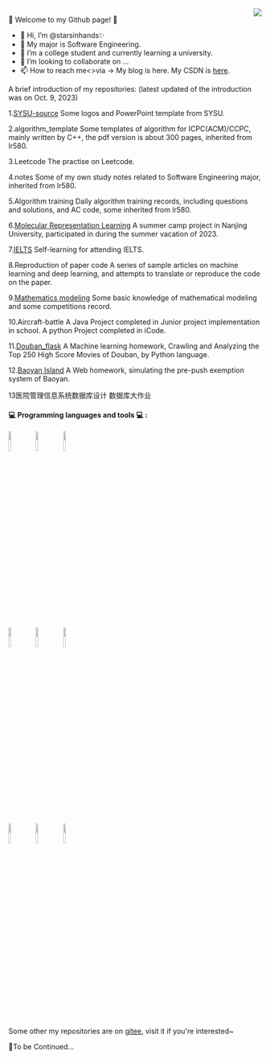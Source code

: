 <img align="right" src="https://github-readme-stats.vercel.app/api?username=starsinhands&show_icons=true&theme=radical&icon_color=CE1D2D&text_color=718096&bg_color=ffffff" />

🌱 Welcome to my Github page! 🌱

- 👋 Hi, I’m @starsinhands✨
- 👀 My major is Software Engineering.
- 🌱 I’m a college student and currently learning a university.
- 💞️ I’m looking to collaborate on ...
- 📫 How to reach me<>via ->  My blog is here. My CSDN is [here](https://blog.csdn.net/m0_68294392?type=blog).

A brief introduction of my repositories: (latest updated of the introduction was on Oct. 9, 2023)

1.[SYSU-source](https://github.com/starsinhands/SYSU-source)
Some logos and PowerPoint template from SYSU.

2.algorithm_template
Some templates of algorithm for ICPC(ACM)/CCPC, mainly written by C++, the pdf version is about 300 pages, inherited from lr580.

3.Leetcode
The practise on Leetcode.

4.notes
Some of my own study notes related to Software Engineering major, inherited from lr580.

5.Algorithm training
Daily algorithm training records, including questions and solutions, and AC code, some inherited from lr580.

6.[Molecular Representation Learning](https://github.com/starsinhands/Molecular-Representation-Learning)
A summer camp project in Nanjing University, participated in during the summer vacation of 2023.

7.[IELTS](https://github.com/starsinhands/IELTS)
Self-learning for attending IELTS.

8.Reproduction of paper code
A series of sample articles on machine learning and deep learning, and attempts to translate or reproduce the code on the paper.

9.[Mathematics modeling](https://github.com/starsinhands/Mathematics-modeling)
Some basic knowledge of mathematical modeling and some competitions record.

10.Aircraft-battle
A Java Project completed in Junior project implementation in school.
A python Project completed in iCode.

11.[Douban_flask](https://github.com/starsinhands/Douban_flask)
A Machine learning homework, Crawling and Analyzing the Top 250 High Score Movies of Douban, by Python language.

12.[Baoyan Island](https://github.com/starsinhands/Baoyan-Island)
A Web homework, simulating the pre-push exemption system of Baoyan.

13医院管理信息系统数据库设计 数据库大作业


#### :computer: Programming languages and tools :computer: : 
<p>
<code><img width="10%" src="https://www.vectorlogo.zone/logos/ubuntu/ubuntu-ar21.svg"></code>
<code><img width="10%" src="https://www.vectorlogo.zone/logos/python/python-ar21.svg"></code>
<code><img width="10%" src="https://www.vectorlogo.zone/logos/tensorflow/tensorflow-ar21.svg"></code>
<br />
<code><img width="10%" src="https://www.vectorlogo.zone/logos/git-scm/git-scm-ar21.svg"></code>
<code><img width="10%" src="https://www.vectorlogo.zone/logos/virtualbox/virtualbox-ar21.svg"></code>
<code><img width="10%" src="https://www.vectorlogo.zone/logos/visualstudio_code/visualstudio_code-ar21.svg"></code>
<br />
<code><img width="10%" src="https://www.vectorlogo.zone/logos/reactjs/reactjs-ar21.svg"></code>
<code><img width="10%" src="https://www.vectorlogo.zone/logos/w3_css/w3_css-ar21.svg"></code>
<code><img width="10%" src="https://www.vectorlogo.zone/logos/broccolijs/broccolijs-ar21.svg"></code>
</p>

Some other my repositories are on [gitee](https://gitee.com/stars-in-hands), visit it if you're interested~

🚀To be Continued...
